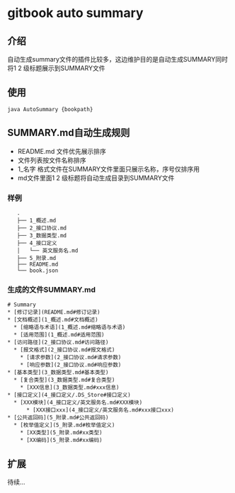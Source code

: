 # gitbook auto summary
## 介绍
自动生成summary文件的插件比较多，这边维护目的是自动生成SUMMARY同时将1 2 级标题展示到SUMMARY文件


## 使用

```java AutoSummary {bookpath}```


## SUMMARY.md自动生成规则 

* README.md 文件优先展示排序
* 文件列表按文件名称排序
* 1_名字 格式文件在SUMMARY文件里面只展示名称，序号仅排序用
* md文件里面1 2 级标题将自动生成目录到SUMMARY文件

### 样例
```$ tree -N
   .
   ├── 1_概述.md
   ├── 2_接口协议.md
   ├── 3_数据类型.md
   ├── 4_接口定义
   │   └── 英文服务名.md
   ├── 5_附录.md
   ├── README.md
   └── book.json
```
   
### 生成的文件SUMMARY.md
```
# Summary
* [修订记录](README.md#修订记录)
* [文档概述](1_概述.md#文档概述)
  * [缩略语与术语](1_概述.md#缩略语与术语)
  * [适用范围](1_概述.md#适用范围)
* [访问路径](2_接口协议.md#访问路径)
  * [报文格式](2_接口协议.md#报文格式)
    * [请求参数](2_接口协议.md#请求参数)
    * [响应参数](2_接口协议.md#响应参数)
* [基本类型](3_数据类型.md#基本类型)
  * [复合类型](3_数据类型.md#复合类型)
    * [XXX信息](3_数据类型.md#xxx信息)
* [接口定义](4_接口定义/.DS_Store#接口定义)
  * [XXX模块](4_接口定义/英文服务名.md#XXX模块)
      * [XXX接口xxx](4_接口定义/英文服务名.md#xxx接口xxx)
* [公共返回码](5_附录.md#公共返回码)
  * [枚举值定义](5_附录.md#枚举值定义)
    * [XX类型](5_附录.md#xx类型)
    * [XX编码](5_附录.md#xx编码)
```
## 扩展
待续...